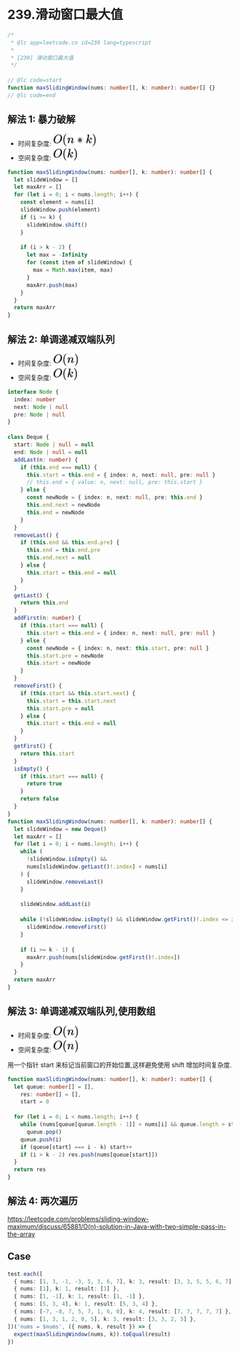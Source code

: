 # 239.滑动窗口最大值

```ts
/*
 * @lc app=leetcode.cn id=239 lang=typescript
 *
 * [239] 滑动窗口最大值
 */

// @lc code=start
function maxSlidingWindow(nums: number[], k: number): number[] {}
// @lc code=end
```

## 解法 1: 暴力破解

- 时间复杂度: <!-- $O(n*k)$ --> <img style="transform: translateY(0.1em); background: white;" src="./svg/o-n-*-k.svg" alt="O(n*k)">
- 空间复杂度: <!-- $O(k)$ --> <img style="transform: translateY(0.1em); background: white;" src="./svg/o-k.svg" alt="O(k)">

```ts
function maxSlidingWindow(nums: number[], k: number): number[] {
  let slideWindow = []
  let maxArr = []
  for (let i = 0; i < nums.length; i++) {
    const element = nums[i]
    slideWindow.push(element)
    if (i >= k) {
      slideWindow.shift()
    }

    if (i > k - 2) {
      let max = -Infinity
      for (const item of slideWindow) {
        max = Math.max(item, max)
      }
      maxArr.push(max)
    }
  }
  return maxArr
}
```

## 解法 2: 单调递减双端队列

- 时间复杂度: <!-- $O(n)$ --> <img style="transform: translateY(0.1em); background: white;" src="./svg/o-n.svg" alt="O(n)">
- 空间复杂度: <!-- $O(k)$ --> <img style="transform: translateY(0.1em); background: white;" src="./svg/o-k.svg" alt="O(k)">

```ts
interface Node {
  index: number
  next: Node | null
  pre: Node | null
}

class Deque {
  start: Node | null = null
  end: Node | null = null
  addLast(n: number) {
    if (this.end === null) {
      this.start = this.end = { index: n, next: null, pre: null }
      // this.end = { value: n, next: null, pre: this.start }
    } else {
      const newNode = { index: n, next: null, pre: this.end }
      this.end.next = newNode
      this.end = newNode
    }
  }
  removeLast() {
    if (this.end && this.end.pre) {
      this.end = this.end.pre
      this.end.next = null
    } else {
      this.start = this.end = null
    }
  }
  getLast() {
    return this.end
  }
  addFirst(n: number) {
    if (this.start === null) {
      this.start = this.end = { index: n, next: null, pre: null }
    } else {
      const newNode = { index: n, next: this.start, pre: null }
      this.start.pre = newNode
      this.start = newNode
    }
  }
  removeFirst() {
    if (this.start && this.start.next) {
      this.start = this.start.next
      this.start.pre = null
    } else {
      this.start = this.end = null
    }
  }
  getFirst() {
    return this.start
  }
  isEmpty() {
    if (this.start === null) {
      return true
    }
    return false
  }
}
function maxSlidingWindow(nums: number[], k: number): number[] {
  let slideWindow = new Deque()
  let maxArr = []
  for (let i = 0; i < nums.length; i++) {
    while (
      !slideWindow.isEmpty() &&
      nums[slideWindow.getLast()!.index] < nums[i]
    ) {
      slideWindow.removeLast()
    }

    slideWindow.addLast(i)

    while (!slideWindow.isEmpty() && slideWindow.getFirst()!.index <= i - k) {
      slideWindow.removeFirst()
    }

    if (i >= k - 1) {
      maxArr.push(nums[slideWindow.getFirst()!.index])
    }
  }
  return maxArr
}
```

## 解法 3: 单调递减双端队列,使用数组

- 时间复杂度: <!-- $O(n)$ --> <img style="transform: translateY(0.1em); background: white;" src="./svg/o-n.svg" alt="O(n)">
- 空间复杂度: <!-- $O(n)$ --> <img style="transform: translateY(0.1em); background: white;" src="./svg/o-n.svg" alt="O(n)">

用一个指针 start 来标记当前窗口的开始位置,这样避免使用 shift 增加时间复杂度.

```ts
function maxSlidingWindow(nums: number[], k: number): number[] {
  let queue: number[] = [],
    res: number[] = [],
    start = 0

  for (let i = 0; i < nums.length; i++) {
    while (nums[queue[queue.length - 1]] < nums[i] && queue.length > start)
      queue.pop()
    queue.push(i)
    if (queue[start] === i - k) start++
    if (i > k - 2) res.push(nums[queue[start]])
  }
  return res
}
```

## 解法 4: 两次遍历

https://leetcode.com/problems/sliding-window-maximum/discuss/65881/O(n)-solution-in-Java-with-two-simple-pass-in-the-array

## Case

```ts
test.each([
  { nums: [1, 3, -1, -3, 5, 3, 6, 7], k: 3, result: [3, 3, 5, 5, 6, 7] },
  { nums: [1], k: 1, result: [1] },
  { nums: [1, -1], k: 1, result: [1, -1] },
  { nums: [5, 3, 4], k: 1, result: [5, 3, 4] },
  { nums: [-7, -8, 7, 5, 7, 1, 6, 0], k: 4, result: [7, 7, 7, 7, 7] },
  { nums: [1, 3, 1, 2, 0, 5], k: 3, result: [3, 3, 2, 5] },
])('nums = $nums', ({ nums, k, result }) => {
  expect(maxSlidingWindow(nums, k)).toEqual(result)
})
```
